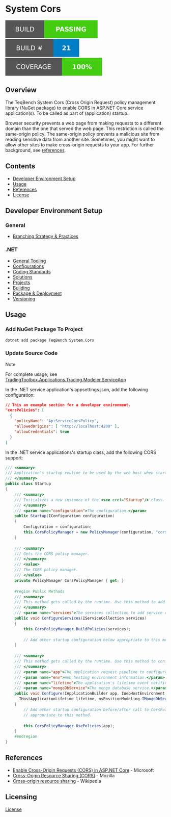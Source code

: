 # System Cors

![Build Status Badge](.badges/build-status.svg) ![Build Number Badge](.badges/build-number.svg) ![Coverage](.badges/code-coverage.svg)

## Overview
The TeqBench System Cors (Cross Origin Request) policy management library (NuGet package) to enable CORS in ASP.NET Core service application(s). To be called as part of (application) startup.

Browser security prevents a web page from making requests to a different domain than the one that served the web page. This restriction is called the same-origin policy. The same-origin policy prevents a malicious site from reading sensitive data from another site. Sometimes, you might want to allow other sites to make cross-origin requests to your app. For further background, see [references](#References).

## Contents
- [Developer Environment Setup](#Developer+Environment+Setup)
- [Usage](#Usage)
- [References](#References)
- [License](#License)

## Developer Environment Setup

### General
- [Branching Strategy & Practices](https://github.com/teqbench/teqbench.docs/wiki/Branching-Strategy)

### .NET
- [General Tooling](https://github.com/teqbench/teqbench.docs/wiki/.NET-General-Tooling)
- [Configurations](https://github.com/teqbench/teqbench.docs/wiki/.NET-Configuration-Standards)
- [Coding Standards](https://github.com/teqbench/teqbench.docs/wiki/.NET-Coding-Standards)
- [Solutions](https://github.com/teqbench/teqbench.docs/wiki/.NET-Solutions)
- [Projects](https://github.com/teqbench/teqbench.docs/wiki/.NET-Projects)
- [Building](https://github.com/teqbench/teqbench.docs/wiki/.NET-Build-Process)
- [Package & Deployment](https://github.com/teqbench/teqbench.docs/wiki/.NET-Package-Deploy)
- [Versioning](https://github.com/teqbench/teqbench.docs/wiki/.NET-Versioning-Standards)

## Usage

### Add NuGet Package To Project

```
dotnet add package TeqBench.System.Cors
```

### Update Source Code

> [!NOTE]
> For complete usage, see [TradingToolbox.Applications.Trading.Modeler.ServiceApp](https://github.com/teqbench/tradingtoolbox.applications.trading.modeler.serviceapp)

In the .NET service application's appsettings.json, add the following configuration:

```json
// This an example section for a developer environment. 
"corsPolicies": [
  {
    "policyName": "ApiServiceCorsPolicy",
    "allowedOrigins": [ "http://localhost:4200" ],
    "allowCredentials": true
  }
]
```

In the .NET service applications's startup class, add the following CORS support:
```csharp
/// <summary>
/// Application's startup routine to be used by the web host when starting this service application.
/// </summary>
public class Startup
{
    /// <summary>
    /// Initializes a new instance of the <see cref="Startup"/> class.
    /// </summary>
    /// <param name="configuration">The configuration.</param>
    public Startup(IConfiguration configuration)
    {
        Configuration = configuration;
        this.CorsPolicyManager = new PolicyManager(configuration, "corsPolicies");
    }

    /// <summary>
    /// Gets the CORS policy manager.
    /// </summary>
    /// <value>
    /// The CORS policy manager.
    /// </value>
    private PolicyManager CorsPolicyManager { get; }

    #region Public Methods
    /// <summary>
    /// This method gets called by the runtime. Use this method to add services to the container.
    /// </summary>
    /// <param name="services">The services collection to add service configurations to.</param>
    public void ConfigureServices(IServiceCollection services)
    {
        this.CorsPolicyManager.BuildPolicies(services);

        // Add other startup configuration below appropriate to this method.
    }

    /// <summary>
    /// This method gets called by the runtime. Use this method to configure the HTTP request pipeline.
    /// </summary>
    /// <param name="app">The application request pipeline to configure.</param>
    /// <param name="env">Web hosting environment information.</param>
    /// <param name="lifetime">The application's lifetime event notifier.</param>
    /// <param name="mongoDbService">The mongo database service.</param>
    public void Configure(IApplicationBuilder app, IWebHostEnvironment env,
      IHostApplicationLifetime lifetime, nsPositionModeling.IMongoDbService mongoDbService)
    {
        // Add other startup configuration before/after call to CorsPolicyManager.UsePolicies
        // appropriate to this method.

        this.CorsPolicyManager.UsePolicies(app);
    }
    #endregion
}
```

## References

- [Enable Cross-Origin Requests (CORS) in ASP.NET Core](https://docs.microsoft.com/en-us/aspnet/core/security/cors?view=aspnetcore-5.0) - Microsoft
- [Cross-Origin Resource Sharing (CORS)](https://developer.mozilla.org/en-US/docs/Web/HTTP/CORS) - Mozilla
- [Cross-origin resource sharing](https://en.wikipedia.org/wiki/Cross-origin_resource_sharing) - Wikipedia

## Licensing

[License](https://github.com/teqbench/teqbench.docs/wiki/License)
